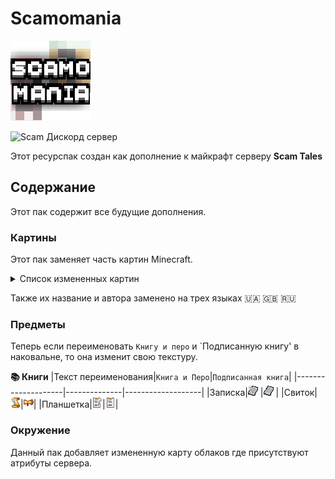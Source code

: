 # Scamomania
![Логотип Ресурспака.](Scamomania/pack.png) 

![Scam Дискорд сервер](https://img.shields.io/discord/1037240667484733471?logo=discord)

Этот ресурспак создан как дополнение к майкрафт серверу **Scam Tales** 


## Содержание
Этот пак содержит все будущие дополнения.

### Картины
Этот пак заменяет часть картин Minecraft.
<details>

<summary>Список измененных картин</summary>

`burning_skull` 

`creebet`

`fighters`

`pigscene`

`skeleton`

`void`

`wanderer`

`wither`

</details>

Также их название и автора заменено на трех языках 🇺🇦 🇬🇧 🇷🇺

### Предметы
Теперь если переименовать `Книгу и перо` и `Подписанную книгу' в наковальне, то она изменит свою текстуру.

**📚 Книги**
|Текст переименования|`Книга и Перо`|`Подписанная книга`|
|--------------------|--------------|-------------------|
|Записка|![текстура записки.](Scamomania/assets/minecraft/citresewn/cit/renamingbooks/writable_note.png) |![текстура записки.](Scamomania/assets/minecraft/citresewn/cit/renamingbooks/written_note.png) |
|Свиток|![текстура свитка.](Scamomania/assets/minecraft/citresewn/cit/renamingbooks/writable_svitok.png)|![текстура свитка.](Scamomania/assets/minecraft/citresewn/cit/renamingbooks/written_svitok.png)|
|Планшетка|![текстура планшетки.](Scamomania/assets/minecraft/citresewn/cit/renamingbooks/writable_clipboard.png)|![текстура планшетки.](Scamomania/assets/minecraft/citresewn/cit/renamingbooks/written_clipboard.png)|

### Окружение
Данный пак добавляет измененную карту облаков где присутствуют атрибуты сервера.

